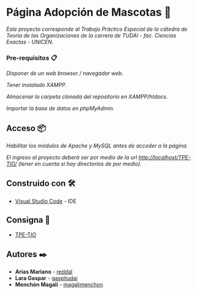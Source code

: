 # Página Adopción de Mascotas 🐾

_Este proyecto corresponde al Trabajo Práctico Especial de la cátedra de Teoría de las Organizaciones_
_de la carrera de TUDAI - fac. Ciencias Exactas - UNICEN._

### Pre-requisitos 📋

_Disponer de un web browser / navegador web._

_Tener instalado XAMPP._

_Almacenar la carpeta clonada del repositorio en XAMPP/htdocs._

_Importar la base de datos en phpMyAdmin._

## Acceso 📦

_Habilitar los módulos de Apache y MySQL antes de acceder a la página._

_El ingreso al proyecto deberá ser por medio de la url [http://localhost/TPE-TIO/](http://localhost/TPE-TIO/) (tener en cuenta si hay directorios de por medio)._


## Construido con 🛠️

* [Visual Studio Code](https://code.visualstudio.com/) - IDE

## Consigna 📖

* [TPE-TIO](https://moodle.exa.unicen.edu.ar/pluginfile.php/38844/mod_resource/content/2TPE%20-%20TIO%20-%20Tandil%20-%202020.pdf) 

## Autores ✒️

* **Arias Mariano**  - [reddal](https://github.com/reddal)
* **Lara Gaspar**  - [gaspitudai](https://github.com/gaspitudai)
* **Menchón Magalí** - [magalimenchon](https://github.com/magalimenchon)
